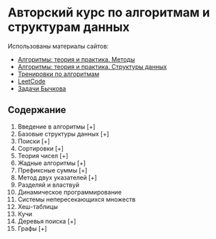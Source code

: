 # Авторский курс по алгоритмам и структурам данных

Использованы материалы сайтов:

* [Алгоритмы: теория и практика. Методы](https://stepik.org/course/217)
* [Алгоритмы: теория и практика. Структуры данных](https://stepik.org/course/1547)
* [Тренировки по алгоритмам](https://yandex.ru/yaintern/algorithm-training_2)
* [LeetCode](https://leetcode.com/)
* [Задачи Бычкова](https://www.hse.ru/org/persons/43923872)

## Содержание

1. Введение в алгоритмы [+]
2. Базовые структуры данных [+]
3. Поиски [+]
4. Сортировки [+]
5. Теория чисел [+]
6. Жадные алгоритмы [+]
7. Префиксные суммы [+]
8. Метод двух указателей [+]
9. Разделяй и властвуй
10. Динамическое программирование
11. Системы непересекающихся множеств
12. Хеш-таблицы
13. Кучи
14. Деревья поиска [+]
15. Графы [+]
